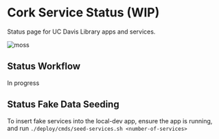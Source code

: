 #  Cork Service Status (WIP)
Status page for UC Davis Library apps and services.

![moss](https://media0.giphy.com/media/v1.Y2lkPTc5MGI3NjExYjNtMG1iY3BiMHZibXpmcDd6ZzM5ZnRiOTR5emYxMnZlem5mOHF3ZSZlcD12MV9pbnRlcm5hbF9naWZfYnlfaWQmY3Q9Zw/zyclIRxMwlY40/giphy.gif)
## Status Workflow
In progress

## Status Fake Data Seeding

To insert fake services into the local-dev app, ensure the app is running, and run `./deploy/cmds/seed-services.sh <number-of-services>`
